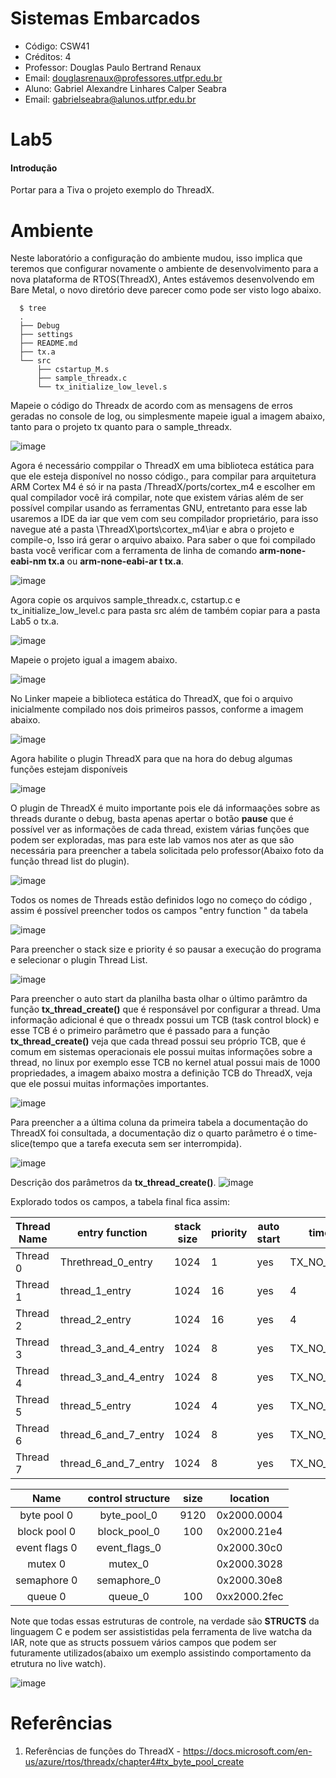 # Sistemas Embarcados
- Código: CSW41
- Créditos: 4
- Professor: Douglas Paulo Bertrand Renaux
- Email: douglasrenaux@professores.utfpr.edu.br
- Aluno: Gabriel Alexandre Linhares Calper Seabra
- Email: gabrielseabra@alunos.utfpr.edu.br


# Lab5

#### Introdução
Portar para a Tiva o projeto exemplo do ThreadX.
# Ambiente

Neste laboratório a configuração do ambiente mudou, isso implica que teremos que configurar novamente o ambiente de desenvolvimento para a nova plataforma de RTOS(ThreadX), Antes estávemos desenvolvendo em Bare Metal, o novo diretório deve parecer como pode ser visto logo abaixo.
```shell
  $ tree
  .
  ├── Debug
  ├── settings
  ├── README.md
  ├── tx.a
  └── src
      ├── cstartup_M.s
      ├── sample_threadx.c
      └── tx_initialize_low_level.s
```

Mapeie o código do Threadx de acordo com as mensagens de erros geradas no console de log, ou simplesmente mapeie igual a imagem abaixo, tanto para o projeto tx quanto para o sample_threadx.

![image](https://user-images.githubusercontent.com/48101913/143146428-c57d46d5-eaee-470c-ac13-c1a0bc2319c1.png)


Agora é necessário comppilar o ThreadX em uma biblioteca estática para que ele esteja disponível no nosso código., para compilar para arquitetura ARM Cortex M4 é só ir na pasta /ThreadX/ports/cortex_m4 e escolher em qual compilador você irá compilar, note que existem várias além de ser possível compilar usando as ferramentas GNU, entretanto para esse lab usaremos a IDE da iar que vem com seu compilador proprietário, para isso navegue até a pasta \ThreadX\ports\cortex_m4\iar e abra o projeto e compile-o, Isso irá gerar o arquivo abaixo. Para saber o que foi compilado basta você verificar com a ferramenta de linha de comando **arm-none-eabi-nm tx.a** ou **arm-none-eabi-ar t tx.a**.

![image](https://user-images.githubusercontent.com/48101913/143145717-07d7a922-875b-493d-b501-7d99f3ba918f.png)

Agora copie os arquivos sample_threadx.c, cstartup.c e tx_initialize_low_level.c para pasta src além de também copiar para a pasta Lab5 o tx.a.

![image](https://user-images.githubusercontent.com/48101913/143147874-acf8689c-f19f-4d3a-81d7-27a5e37a0e3f.png)


Mapeie o projeto igual a imagem abaixo.

![image](https://user-images.githubusercontent.com/48101913/143148117-32c4d4ce-702b-4bd2-a6ec-1f3ab8f98840.png)

No Linker mapeie a biblioteca estática do ThreadX, que foi o arquivo inicialmente compilado nos dois primeiros passos, conforme a imagem abaixo.

![image](https://user-images.githubusercontent.com/48101913/143148369-d688d0d5-b40c-49ad-aa00-d49e5b2d2f43.png)

Agora habilite o plugin ThreadX para que na hora do debug algumas funções estejam disponíveis

![image](https://user-images.githubusercontent.com/48101913/143149282-24a67bc4-fecf-4bea-885c-a122021687eb.png)

O plugin de ThreadX é muito importante pois ele dá informaações sobre as threads durante o debug, basta apenas apertar o botão **pause** que é possível ver as informações de cada thread, existem várias funções que podem ser exploradas, mas para este lab vamos nos ater as que são necessária para preencher a tabela solicitada pelo professor(Abaixo foto da função thread list do plugin).

![image](https://user-images.githubusercontent.com/48101913/143153919-001d8277-913d-4be9-8233-3e52f0dedee5.png)

Todos os nomes de Threads estão definidos logo no começo do código , assim é possível preencher todos os campos "entry function " da tabela

![image](https://user-images.githubusercontent.com/48101913/143154331-84211292-44be-41b8-bd7b-900f863f793d.png)

Para preencher o stack size e priority é so pausar a execução do programa e selecionar o plugin Thread List.

![image](https://user-images.githubusercontent.com/48101913/143154692-0404c5ba-5122-45f7-a2eb-c02b719b6cc7.png)

Para preencher o auto start da planilha basta olhar o último parâmtro da função **tx_thread_create()** que é responsável por configurar a thread. Uma informação adicional é que o threadx possui um TCB (task control block) e esse TCB é o primeiro parâmetro que é passado para a função **tx_thread_create()** veja que cada thread possui seu próprio TCB, que é comum em sistemas operacionais ele possui muitas informações sobre a thread, no linux por exemplo esse TCB no kernel atual possui mais de 1000 propriedades, a imagem abaixo mostra a definição TCB do ThreadX, veja que ele possui muitas informações importantes.

![image](https://user-images.githubusercontent.com/48101913/143163575-fc62b32e-4031-4ed0-95b7-cd85ed9e8a90.png)

Para preencher a a última coluna da primeira tabela a documentação do ThreadX foi consultada, a documentação diz o quarto parâmetro é o time-slice(tempo que a tarefa executa sem ser interrompida).

![image](https://user-images.githubusercontent.com/48101913/143167449-805113a8-71f7-4376-9c32-f160f3218f04.png)

Descrição dos parâmetros da **tx_thread_create()**.
![image](https://user-images.githubusercontent.com/48101913/143167625-1c9fecad-c522-4001-a2b3-b7d40519220c.png)



Explorado todos os campos, a tabela final fica assim:

| Thread Name 	| entry function       	| stack size 	| priority 	| auto start 	| time slicing     	|
|-------------	|----------------------	|------------	|----------	|------------	|------------------	|
| Thread 0    	| Threthread_0_entry   	| 1024       	| 1        	| yes        	| TX_NO_TIME_SLICE 	|
| Thread 1    	| thread_1_entry       	| 1024       	| 16       	| yes        	| 4                	|
| Thread 2    	| thread_2_entry       	| 1024       	| 16       	| yes        	| 4                	|
| Thread 3    	| thread_3_and_4_entry 	| 1024       	| 8        	| yes        	| TX_NO_TIME_SLICE 	|
| Thread 4    	| thread_3_and_4_entry 	| 1024       	| 8        	| yes        	| TX_NO_TIME_SLICE 	|
| Thread 5    	| thread_5_entry       	| 1024       	| 4        	| yes        	| TX_NO_TIME_SLICE 	|
| Thread 6    	| thread_6_and_7_entry 	| 1024       	| 8        	| yes        	| TX_NO_TIME_SLICE 	|
| Thread 7    	| thread_6_and_7_entry 	| 1024       	| 8        	| yes        	| TX_NO_TIME_SLICE 	|

|      Name     	| control structure 	| size 	|   location   	|
|:-------------:	|:-----------------:	|:----:	|:------------:	|
|  byte pool 0  	|    byte_pool_0    	| 9120 	|  0x2000.0004 	|
|  block pool 0 	|    block_pool_0   	|  100 	|  0x2000.21e4 	|
| event flags 0 	|   event_flags_0   	|      	|  0x2000.30c0 	|
|    mutex 0    	|      mutex_0      	|      	|  0x2000.3028 	|
|  semaphore 0  	|    semaphore_0    	|      	|  0x2000.30e8 	|
|    queue 0    	|      queue_0      	|  100 	| 0xx2000.2fec 	|



Note que todas essas estruturas de controle, na verdade são **STRUCTS** da linguagem C e podem ser assististidas pela ferramenta de live watcha da IAR, note que as structs possuem vários campos que podem ser futuramente utilizados(abaixo um exemplo assistindo comportamento da etrutura no live watch).

![image](https://user-images.githubusercontent.com/48101913/143171778-72935d01-db2c-4a3c-aa74-7c1c527ebfb8.png)



# Referências

1. Referências de funções do ThreadX - https://docs.microsoft.com/en-us/azure/rtos/threadx/chapter4#tx_byte_pool_create

